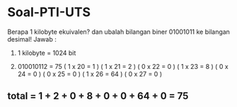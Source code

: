 # Soal-PTI-UTS

Berapa 1 kilobyte ekuivalen? dan ubalah bilangan biner 01001011 ke bilangan desimal!
Jawab :

1. 1 kilobyte = 1024 bit

2. 010010112 = 75
( 1 x 20 = 1 )
( 1 x 21 = 2 )
( 0 x 22 = 0 )
( 1 x 23 = 8 )
( 0 x 24 = 0 )
( 0 x 25 = 0 )
( 1 x 26 = 64 )
( 0 x 27 = 0 )

## total = 1 + 2 + 0 + 8 + 0 + 0 + 64 + 0 = 75
